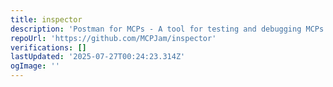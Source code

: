 ```yaml
---
title: inspector
description: 'Postman for MCPs - A tool for testing and debugging MCPs '
repoUrl: 'https://github.com/MCPJam/inspector'
verifications: []
lastUpdated: '2025-07-27T00:24:23.314Z'
ogImage: ''
---
```


